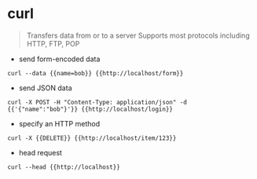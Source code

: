 # curl

> Transfers data from or to a server
> Supports most protocols including HTTP, FTP, POP

- send form-encoded data

`curl --data {{name=bob}} {{http://localhost/form}}`

- send JSON data

`curl -X POST -H "Content-Type: application/json" -d {{'{"name":"bob"}'}} {{http://localhost/login}}`

- specify an HTTP method

`curl -X {{DELETE}} {{http://localhost/item/123}}`

- head request

`curl --head {{http://localhost}}`
